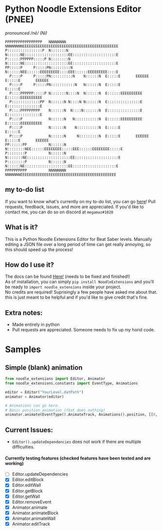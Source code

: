 # Python Noodle Extensions Editor (PNEE)
*pronounced /nē/ (Ni)*
```
PPPPPPPPPPPPPPPPP   NNNNNNNN        NNNNNNNNEEEEEEEEEEEEEEEEEEEEEEEEEEEEEEEEEEEEEEEEEEEE
P::::::::::::::::P  N:::::::N       N::::::NE::::::::::::::::::::EE::::::::::::::::::::E
P::::::PPPPPP:::::P N::::::::N      N::::::NE::::::::::::::::::::EE::::::::::::::::::::E
PP:::::P     P:::::PN:::::::::N     N::::::NEE::::::EEEEEEEEE::::EEE::::::EEEEEEEEE::::E
  P::::P     P:::::PN::::::::::N    N::::::N  E:::::E       EEEEEE  E:::::E       EEEEEE
  P::::P     P:::::PN:::::::::::N   N::::::N  E:::::E               E:::::E             
  P::::PPPPPP:::::P N:::::::N::::N  N::::::N  E::::::EEEEEEEEEE     E::::::EEEEEEEEEE   
  P:::::::::::::PP  N::::::N N::::N N::::::N  E:::::::::::::::E     E:::::::::::::::E   
  P::::PPPPPPPPP    N::::::N  N::::N:::::::N  E:::::::::::::::E     E:::::::::::::::E   
  P::::P            N::::::N   N:::::::::::N  E::::::EEEEEEEEEE     E::::::EEEEEEEEEE   
  P::::P            N::::::N    N::::::::::N  E:::::E               E:::::E             
  P::::P            N::::::N     N:::::::::N  E:::::E       EEEEEE  E:::::E       EEEEEE
PP::::::PP          N::::::N      N::::::::NEE::::::EEEEEEEE:::::EEE::::::EEEEEEEE:::::E
P::::::::P          N::::::N       N:::::::NE::::::::::::::::::::EE::::::::::::::::::::E
P::::::::P          N::::::N        N::::::NE::::::::::::::::::::EE::::::::::::::::::::E
PPPPPPPPPP          NNNNNNNN         NNNNNNNEEEEEEEEEEEEEEEEEEEEEEEEEEEEEEEEEEEEEEEEEEEE
```
## my to-do list
If you want to know what's currently on my to-do list, you can go [here](https://trello.com/b/yA5qQTs7)! Pull requests, feedback, issues, and more are appreciated. If you'd like to contact me, you can do so on discord at `megamaz#1020`
## What is it?
This is a Python Noodle Extensions Editor for Beat Saber levels. Manually editing a JSON file over a long period of time can get really annoying, so this should speed up the process!

## How do I use it?
The docs can be found [Here!](https://github.com/megamaz/NoodleExtensions-python/blob/master/docs/documentation.md) (needs to be fixed and finished!)\
As of installation, you can simply `pip install NoodleExtensions` and you'll be ready to `import noodle_extensions` inside your project.\
No credits are required! Suprisingly a few people have asked me about that. this is just meant to be helpful and if you'd like to give credit that's fine.

## Extra notes:
- Made entirely in python
- Pull requests are appreciated. Someone needs to fix up my horid code.
# Samples

## Simple (blank) animation
```py
from noodle_extensions import Editor, Animator
from noodle_extensions.constants import EventType, Animations

editor = Editor("YourLevel.datPath")
animator = Animator(editor)

# Animations can go here.
# Basic position animation (that does nothing)
animator.animate(EventType().AnimateTrack, Animations().position, [[0, 0]], "DummyTrack", 0, 3)
```

## Current Issues:
- `Editor().updateDependencies` does not work if there are multiple difficulties.
#### Currently testing features (checked features have been tested and are working)
* [ ] Editor.updateDependencies
* [X] Editor.editBlock
* [X] Editor.editWall
* [X] Editor.getBlock
* [X] Editor.getWall
* [X] Editor.removeEvent
* [X] Animator.animate
* [X] Animator.animateBlock
* [X] Animator.animateWall
* [X] Animator.editTrack
